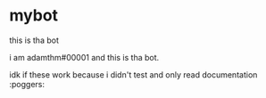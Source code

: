 # mybot
this is tha bot

i am adamthm#00001 and this is tha bot.

idk if these work because i didn't test and only read documentation :poggers:
